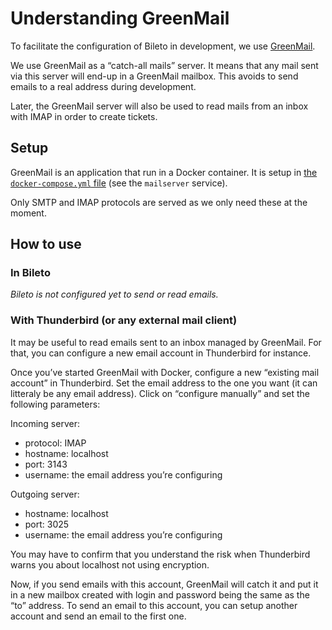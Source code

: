 # Understanding GreenMail

To facilitate the configuration of Bileto in development, we use [GreenMail](https://greenmail-mail-test.github.io/greenmail/).

We use GreenMail as a “catch-all mails” server.
It means that any mail sent via this server will end-up in a GreenMail mailbox.
This avoids to send emails to a real address during development.

Later, the GreenMail server will also be used to read mails from an inbox with IMAP in order to create tickets.

## Setup

GreenMail is an application that run in a Docker container.
It is setup in [the `docker-compose.yml` file](/docker/docker-compose.yml) (see the `mailserver` service).

Only SMTP and IMAP protocols are served as we only need these at the moment.

## How to use

### In Bileto

_Bileto is not configured yet to send or read emails._

### With Thunderbird (or any external mail client)

It may be useful to read emails sent to an inbox managed by GreenMail.
For that, you can configure a new email account in Thunderbird for instance.

Once you’ve started GreenMail with Docker, configure a new “existing mail account” in Thunderbird.
Set the email address to the one you want (it can litteraly be any email address).
Click on “configure manually” and set the following parameters:

Incoming server:

- protocol: IMAP
- hostname: localhost
- port: 3143
- username: the email address you’re configuring

Outgoing server:

- hostname: localhost
- port: 3025
- username: the email address you’re configuring

You may have to confirm that you understand the risk when Thunderbird warns you about localhost not using encryption.

Now, if you send emails with this account, GreenMail will catch it and put it in a new mailbox created with login and password being the same as the “to” address.
To send an email to this account, you can setup another account and send an email to the first one.
